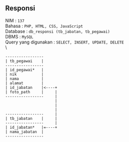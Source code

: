 ## Responsi
NIM : `137`\
Bahasa : `PHP, HTML, CSS, JavaScript`\
Database : `db_responsi (tb_jabatan, tb_pegawai)`\
DBMS : `MySQL`\
Query yang digunakan : `SELECT, INSERT, UPDATE, DELETE`\
\

```
-----------------
| tb_pegawai    |
-----------------
| id_pegawai*   |     
| nik           |
| nama          |
| alamat        |
| id_jabatan    |<----+
| foto_path     |     |
-----------------     |
                      |
                      |
                      |
-----------------     |
| tb_jabatan    |     |
-----------------     |
| id_jabatan*   |=----+
| nama_jabatan  |
-----------------
```